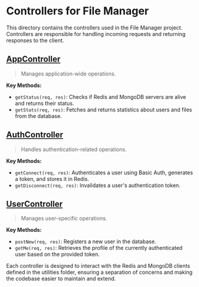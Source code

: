 # Controllers for File Manager

This directory contains the controllers used in the File Manager project. Controllers are responsible for handling incoming requests and returning responses to the client.

## [AppController](./AppController.js)

> Manages application-wide operations.

**Key Methods:**

- `getStatus(req, res)`: Checks if Redis and MongoDB servers are alive and returns their status.
- `getStats(req, res)`: Fetches and returns statistics about users and files from the database.

## [AuthController](./AuthController.js)

> Handles authentication-related operations.

**Key Methods:**

- `getConnect(req, res)`: Authenticates a user using Basic Auth, generates a token, and stores it in Redis.
- `getDisconnect(req, res)`: Invalidates a user's authentication token.

## [UserController](./UserController.js)

> Manages user-specific operations.

**Key Methods:**

- `postNew(req, res)`: Registers a new user in the database.
- `getMe(req, res)`: Retrieves the profile of the currently authenticated user based on the provided token.

Each controller is designed to interact with the Redis and MongoDB clients defined in the utilities folder, ensuring a separation of concerns and making the codebase easier to maintain and extend.